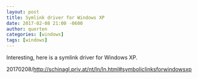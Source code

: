 ```yaml
---
layout: post
title: Symlink driver for Windows XP
date: 2017-02-08 21:00 -0600
author: quorten
categories: [windows]
tags: [windows]
---
```


Interesting, here is a symlink driver for Windows XP.

20170208/http://schinagl.priv.at/nt/ln/ln.html#symboliclinksforwindowsxp
